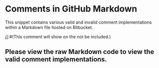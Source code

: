 # Comments in GitHub Markdown #

This snippet contains various valid and invalid comment implementations within a Markdown file hosted on Bitbucket.

[comment]: <> (This comment will show on the GitHub page.) 
[//]: <> (This comment and the following comment will not be included within the source code of the GitHub page.)
[//]: # (This comment will not be included.)
[//]:#(This comment will show on the not be included.)

<!-- This html comment will be displayed due to GitHub not supporting html tags -->

[//]: # (
This comment will show up on GitHub because it includes line breaks. The line breaks themselves do not show up.
)

## Please view the raw Markdown code to view the valid comment implementations.
